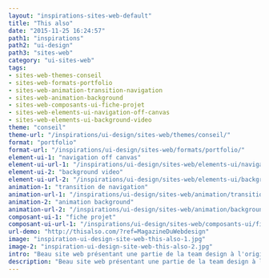 ```yaml
---
layout: "inspirations-sites-web-default"
title: "This also"
date: "2015-11-25 16:24:57"
path1: "inspirations"
path2: "ui-design"
path3: "sites-web"
category: "ui-sites-web"
tags:
- sites-web-themes-conseil
- sites-web-formats-portfolio
- sites-web-animation-transition-navigation
- sites-web-animation-background
- sites-web-composants-ui-fiche-projet
- sites-web-elements-ui-navigation-off-canvas
- sites-web-elements-ui-background-video
theme: "conseil"
theme-url: "/inspirations/ui-design/sites-web/themes/conseil/"
format: "portfolio"
format-url: "/inspirations/ui-design/sites-web/formats/portfolio/"
element-ui-1: "navigation off canvas"
element-ui-url-1: "/inspirations/ui-design/sites-web/elements-ui/navigation-off-canvas/"
element-ui-2: "background video"
element-ui-url-2: "/inspirations/ui-design/sites-web/elements-ui/background-video/"
animation-1: "transition de navigation"
animation-url-1: "/inspirations/ui-design/sites-web/animation/transition-navigation/"
animation-2: "animation background"
animation-url-2: "/inspirations/ui-design/sites-web/animation/background/"
composant-ui-1: "fiche projet"
composant-ui-url-1: "/inspirations/ui-design/sites-web/composants-ui/fiche-projet/"
url-demo: "http://thisalso.com/?ref=MagazineDuWebdesign"
image: "inspiration-ui-design-site-web-this-also-1.jpg"
image-2: "inspiration-ui-design-site-web-this-also-2.jpg"
intro: "Beau site web présentant une partie de la team design à l'origine de la nouvelle identité Google. Belle réf."
description: "Beau site web présentant une partie de la team design à l'origine de la nouvelle identité Google. Belle réf."
---
```

